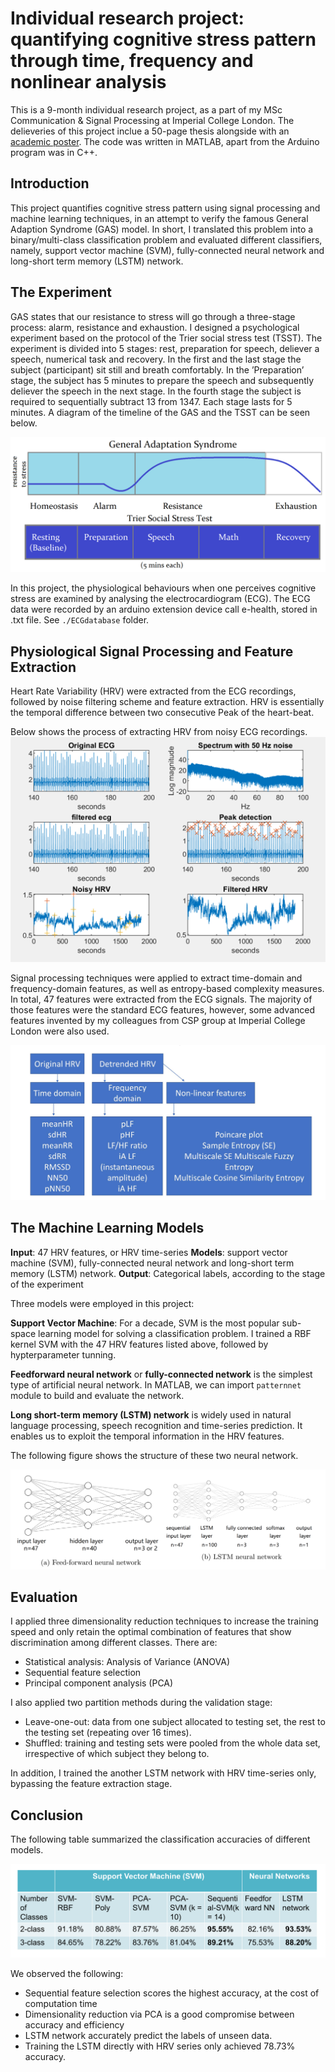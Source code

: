 # Individual research project: quantifying cognitive stress pattern through time, frequency and nonlinear analysis

This is a 9-month individual research project, as a part of my MSc Communication & Signal Processing at Imperial College London. The delieveries of this project inclue a 50-page thesis alongside with an [academic poster](https://github.com/HermannLiang/msc-stress/blob/final/misc/poster_copy.pdf). The code was written in MATLAB, apart from the Arduino program was in C++.

## Introduction

This project quantifies cognitive stress pattern using signal processing and machine learning techniques, in an attempt to verify the famous General Adaption Syndrome (GAS) model. In short, I translated this problem into a binary/multi-class classification problem and evaluated different classifiers, namely, support vector machine (SVM), fully-connected neural network and long-short term memory (LSTM) network.

## The Experiment

GAS states that our resistance to stress will go through a three-stage process: alarm, resistance and exhaustion. I designed a psychological experiment based on the protocol of the Trier social stress test (TSST). The experiment is divided into 5 stages: rest, preparation for speech, deliever a speech, numerical task and recovery. In the first and the last stage the subject (participant) sit still and breath comfortably.  In the ’Preparation’ stage, the subject has 5 minutes to prepare the speech and subsequently deliever the speech in the next stage. In the fourth stage the subject is required to sequentially subtract 13 from 1347. Each stage lasts for 5 minutes. A diagram of the timeline of the GAS and the TSST can be seen below.

![alt text](https://github.com/HermannLiang/msc-stress/blob/final/misc/gas_tsst.png "GAS model and the TSST experiment")

In this project, the physiological behaviours when one perceives cognitive stress are examined by analysing the electrocardiogram (ECG). The ECG data were recorded by an arduino extension device call e-health, stored in .txt file. See `./ECGdatabase` folder.

## Physiological Signal Processing and Feature Extraction

Heart Rate Variability (HRV) were extracted from the ECG recordings, followed by noise filtering scheme and feature extraction. HRV is essentially the temporal difference between two consecutive Peak of the heart-beat. 

Below shows the process of extracting HRV from noisy ECG recordings.
![alt text](https://github.com/HermannLiang/msc-stress/blob/final/misc/ecg_hrv.png "ECG to HRV example")

Signal processing techniques were applied to extract time-domain and frequency-domain features, as well as entropy-based complexity measures. In total, 47 features were extracted from the ECG signals. The majority of those features were the standard ECG features, however, some advanced features invented by my colleagues from CSP group at Imperial College London were also used.

![alt text](https://github.com/HermannLiang/msc-stress/blob/final/misc/47_features.jpg "HRV features")

## The Machine Learning Models

**Input**: 47 HRV features, or HRV time-series
**Models**: support vector machine (SVM), fully-connected neural network and long-short term memory (LSTM) network.
**Output**: Categorical labels, according to the stage of the experiment

Three models were employed in this project:

**Support Vector Machine**: For a decade, SVM is the most popular sub-space learning model for solving a classification problem. I trained a RBF kernel SVM with the 47 HRV features listed above, followed by hypterparameter tunning.

**Feedforward neural network** or **fully-connected network** is the simplest type of artificial neural network. In MATLAB, we can import `patternnet` module to build and evaluate the network.

**Long short-term memory (LSTM) network** is widely used in natural language processing, speech
recognition and time-series prediction. It enables us to exploit the temporal information in the HRV features.

The following figure shows the structure of these two neural network.

![alt text](https://github.com/HermannLiang/msc-stress/blob/final/misc/network.PNG "network")

## Evaluation

I applied three dimensionality reduction techniques to increase the training speed and only retain the optimal combination of features that show discrimination among different classes. There are:

* Statistical analysis: Analysis of Variance (ANOVA)
* Sequential feature selection
* Principal component analysis (PCA) 

I also applied two partition methods during the validation stage:

* Leave-one-out: data from one subject allocated to testing set, the rest to the testing set (repeating over 16 times).
* Shuffled: training and testing sets were pooled from the whole data set, irrespective of which subject they belong to.

In addition, I trained the another LSTM network with HRV time-series only, bypassing the feature extraction stage. 

## Conclusion

The following table summarized the classification accuracies of different models.

![alt text](https://github.com/HermannLiang/msc-stress/blob/final/misc/res.PNG "Classification accuracy table")

We observed the following:

* Sequential feature selection scores the highest accuracy, at the cost of computation time
* Dimensionality reduction via PCA is a good compromise between accuracy and efficiency
* LSTM network accurately predict the labels of unseen data.
* Training the LSTM directly with HRV series only achieved 78.73% accuracy.
